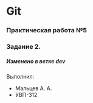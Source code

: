 # Git
### Практическая работа №5
### Задание 2.
##### Изменено в ветке dev
Выполнил:
* Мальцев А. А.
* УВП-312
